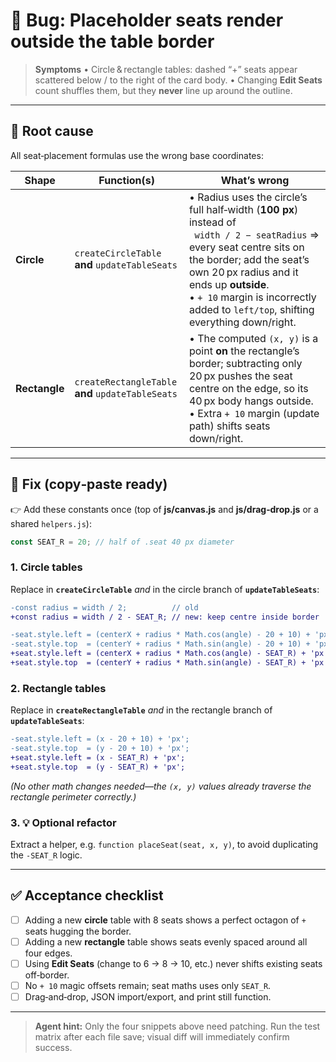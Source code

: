# 🐞 Bug: Placeholder seats render outside the table border

> **Symptoms**
> • Circle & rectangle tables: dashed “+” seats appear scattered below / to the right of the card body.
> • Changing **Edit Seats** count shuffles them, but they **never** line up around the outline.

---

## 📌 Root cause

All seat‐placement formulas use the wrong base coordinates:

| Shape         | Function(s)                                       | What’s wrong                                                                                                                                                                                                                                                                                 |
| ------------- | ------------------------------------------------- | -------------------------------------------------------------------------------------------------------------------------------------------------------------------------------------------------------------------------------------------------------------------------------------------- |
| **Circle**    | `createCircleTable` **and** `updateTableSeats`    | • Radius uses the circle’s full half‑width (**100 px**) instead of<br>  `width / 2 − seatRadius` ⇒ every seat centre sits on the border; add the seat’s own 20 px radius and it ends up **outside**. <br>• `+ 10` margin is incorrectly added to `left/top`, shifting everything down/right. |
| **Rectangle** | `createRectangleTable` **and** `updateTableSeats` | • The computed `(x, y)` is a point **on** the rectangle’s border; subtracting only 20 px pushes the seat centre on the edge, so its 40 px body hangs outside. <br>• Extra `+ 10` margin (update path) shifts seats down/right.                                                               |

---

## 🔧 Fix (copy‑paste ready)

👉 Add these constants once (top of **js/canvas.js** and **js/drag‑drop.js** or a shared `helpers.js`):

```js
const SEAT_R = 20; // half of .seat 40 px diameter
```

### 1. Circle tables

Replace in **`createCircleTable`** *and* in the circle branch of **`updateTableSeats`**:

```diff
-const radius = width / 2;          // old
+const radius = width / 2 - SEAT_R; // new: keep centre inside border

-seat.style.left = (centerX + radius * Math.cos(angle) - 20 + 10) + 'px';
-seat.style.top  = (centerY + radius * Math.sin(angle) - 20 + 10) + 'px';
+seat.style.left = (centerX + radius * Math.cos(angle) - SEAT_R) + 'px';
+seat.style.top  = (centerY + radius * Math.sin(angle) - SEAT_R) + 'px';
```

### 2. Rectangle tables

Replace in **`createRectangleTable`** *and* in the rectangle branch of **`updateTableSeats`**:

```diff
-seat.style.left = (x - 20 + 10) + 'px';
-seat.style.top  = (y - 20 + 10) + 'px';
+seat.style.left = (x - SEAT_R) + 'px';
+seat.style.top  = (y - SEAT_R) + 'px';
```

*(No other math changes needed—the `(x, y)` values already traverse the rectangle perimeter correctly.)*

### 3. 💡 Optional refactor

Extract a helper, e.g. `function placeSeat(seat, x, y)`, to avoid duplicating the `‑SEAT_R` logic.

---

## ✅ Acceptance checklist

* [ ] Adding a new **circle** table with 8 seats shows a perfect octagon of `+` seats hugging the border.
* [ ] Adding a new **rectangle** table shows seats evenly spaced around all four edges.
* [ ] Using **Edit Seats** (change to 6 → 8 → 10, etc.) never shifts existing seats off‑border.
* [ ] No `+ 10` magic offsets remain; seat maths uses only `SEAT_R`.
* [ ] Drag‑and‑drop, JSON import/export, and print still function.

---

> **Agent hint:** Only the four snippets above need patching. Run the test matrix after each file save; visual diff will immediately confirm success.
